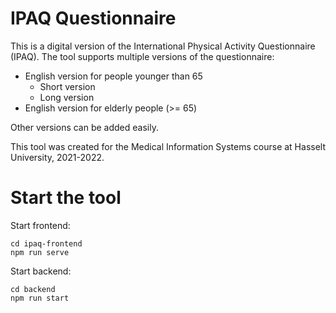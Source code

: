 # IPAQ Questionnaire

This is a digital version of the International Physical Activity Questionnaire (IPAQ). The tool supports multiple versions of the questionnaire:

- English version for people younger than 65
  - Short version
  - Long version
- English version for elderly people (>= 65)

Other versions can be added easily.

This tool was created for the Medical Information Systems course at Hasselt University, 2021-2022.

# Start the tool

Start frontend:

```
cd ipaq-frontend
npm run serve
```

Start backend:

```
cd backend
npm run start
```

